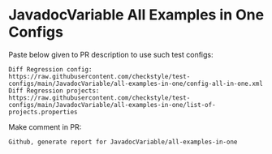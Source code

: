 # JavadocVariable All Examples in One Configs
Paste below given to PR description to use such test configs:
```
Diff Regression config: https://raw.githubusercontent.com/checkstyle/test-configs/main/JavadocVariable/all-examples-in-one/config-all-in-one.xml
Diff Regression projects: https://raw.githubusercontent.com/checkstyle/test-configs/main/JavadocVariable/all-examples-in-one/list-of-projects.properties
```
Make comment in PR:
```
Github, generate report for JavadocVariable/all-examples-in-one
```
